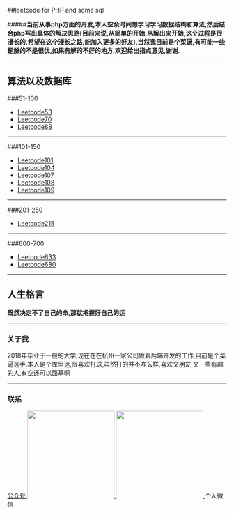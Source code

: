 
##leetcode for PHP  and some sql

#####**当前从事php方面的开发,本人空余时间想学习学习数据结构和算法,然后结合php写出具体的解决思路(目前来说,从简单的开始,从解出来开始,这个过程是很漫长的,希望在这个漫长之路,能加入更多的好友),当然我目前是个菜逼,有可能一些题解的不是很优,如果有解的不好的地方,欢迎给出指点意见,谢谢.**
 ****   

##  **算法以及数据库**
###51-100
- [Leetcode53](https://github.com/wuqinqiang/Lettcode-php/blob/master/51-100/53.md)
- [Leetcode70](https://github.com/wuqinqiang/Lettcode-php/blob/master/51-100/70.md)
- [Leetcode88](https://github.com/wuqinqiang/Lettcode-php/blob/master/51-100/88.md)
****

###101-150
- [Leetcode101](https://github.com/wuqinqiang/Lettcode-php/blob/master/100-150/101.md)
- [Leetcode104](https://github.com/wuqinqiang/Lettcode-php/blob/master/100-150/104.md)
- [Leetcode107](https://github.com/wuqinqiang/Lettcode-php/blob/master/100-150/107.md)
- [Leetcode108](https://github.com/wuqinqiang/Lettcode-php/blob/master/100-150/108.md)
- [Leetcode109](https://github.com/wuqinqiang/Lettcode-php/blob/master/100-150/109.md)
****

###201-250
- [Leetcode215](https://github.com/wuqinqiang/Lettcode-php/blob/master/201-250/215.md)
****

###600-700
- [Leetcode633](https://github.com/wuqinqiang/Lettcode-php/blob/master/600-700/633.md)
- [Leetcode680](https://github.com/wuqinqiang/Lettcode-php/blob/master/600-700/680.md)
****


##  人生格言
**既然决定不了自己的命,那就把握好自己的运**
****

### 关于我

2018年毕业于一般的大学,现在在在杭州一家公司做着后端开发的工作,目前是个菜逼选手.本人是个库里迷,很喜欢打球,虽然打的并不咋么样,喜欢交朋友,交一些有趣的人,有空还可以面基啊

****
### 联系

<a href="https://github.com/wuqinqiang/">
公众号
​    <img src="https://github.com/wuqinqiang/Lettcode-php/blob/master/qrcode_for_gh_c194f9d4cdb1_430.jpg" width="200px" height="200px">
</a> 

<a href="https://github.com/wuqinqiang/">
​    <img src="https://github.com/wuqinqiang/Lettcode-php/blob/master/3507cd512b48f57842fcbc4a8c1675c.jpg" width="200px" height="200px">
</a>
个人微信





